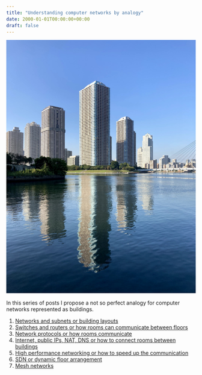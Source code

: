 ```yaml
---
title: "Understanding computer networks by analogy"
date: 2000-01-01T00:00:00+00:00
draft: false
---
```


![koto](./koto.jpg)

In this series of posts I propose a not so perfect analogy for computer networks represented as buildings.

1. [Networks and subnets or building layouts](../posts/understanding-computer-networks-by-analogy/)
2. [Switches and routers or how rooms can communicate between floors](../posts/understanding-computer-networks-by-analogy-part-2/)
3. [Network protocols or how rooms communicate](../posts/understanding-computer-networks-by-analogy-part-3/)
4. [Internet, public IPs, NAT, DNS or how to connect rooms between buildings](../posts/understanding-computer-networks-by-analogy-part-4/)
5. [High performance networking or how to speed up the communication](../posts/understanding-computer-networks-by-analogy-part-5/)
6. [SDN or dynamic floor arrangement](../posts/understanding-computer-networks-by-analogy-part-6/)
7. [Mesh networks](../posts/understanding-computer-networks-by-analogy-part-7/)
<!-- 8. [Network security](../posts/understanding-computer-networks-by-analogy-part-8/) -->
<!-- 9. [Network management](../posts/understanding-computer-networks-by-analogy-part-9/) -->
<!-- 10. [Network monitoring](../posts/understanding-computer-networks-by-analogy-part-10/) -->
<!-- 11. [Network troubleshooting](../posts/understanding-computer-networks-by-analogy-part-11/) -->
<!-- 12. [Network automation](../posts/understanding-computer-networks-by-analogy-part-12/) -->
<!-- 13. [Network virtualization](../posts/understanding-computer-networks-by-analogy-part-13/) -->
<!-- 14. [Network economics](../posts/understanding-computer-networks-by-analogy-part-14/) -->
<!-- 15. [Networks and the Internet of Things](../posts/understanding-computer-networks-by-analogy-part-15/) -->
<!-- 16. [Networks and the cloud](../posts/understanding-computer-networks-by-analogy-part-16/) -->